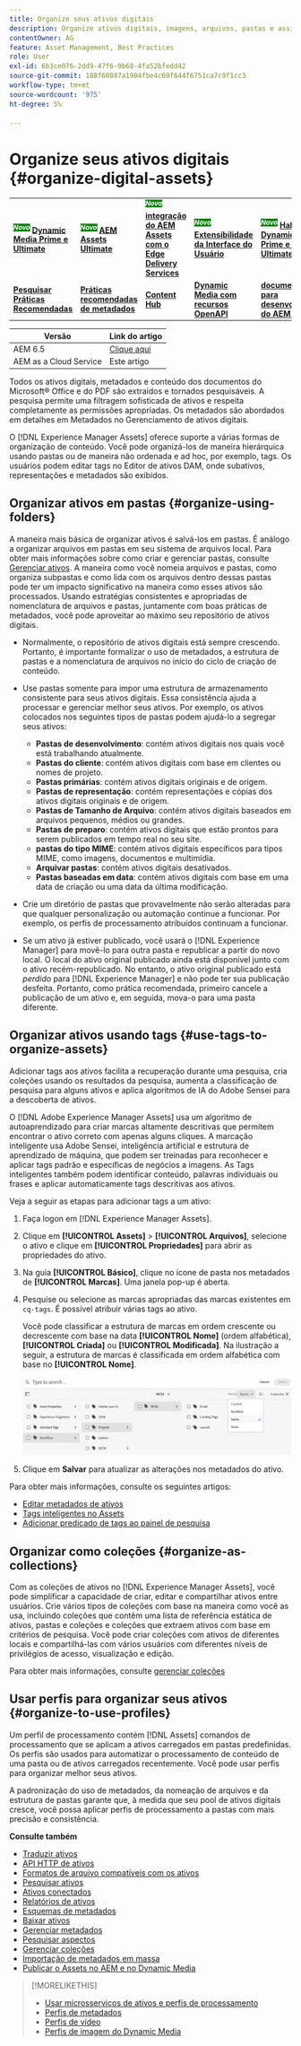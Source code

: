 ```yaml
---
title: Organize seus ativos digitais
description: Organize ativos digitais, imagens, arquivos, pastas e assim por diante usando o Experience Manager.
contentOwner: AG
feature: Asset Management, Best Practices
role: User
exl-id: 6b3ce076-2dd9-47f6-9b68-4fa52bfedd42
source-git-commit: 188f60887a1904fbe4c69f644f6751ca7c9f1cc3
workflow-type: tm+mt
source-wordcount: '975'
ht-degree: 5%

---
```


# Organize seus ativos digitais {#organize-digital-assets}

<table>
    <tr>
        <td>
            <sup style= "background-color:#008000; color:#FFFFFF; font-weight:bold"><i>Novo</i></sup> <a href="/help/assets/dynamic-media/dm-prime-ultimate.md"><b>Dynamic Media Prime e Ultimate</b></a>
        </td>
        <td>
            <sup style= "background-color:#008000; color:#FFFFFF; font-weight:bold"><i>Novo</i></sup> <a href="/help/assets/assets-ultimate-overview.md"><b>AEM Assets Ultimate</b></a>
        </td>
        <td>
            <sup style= "background-color:#008000; color:#FFFFFF; font-weight:bold"><i>Nova</i></sup> <a href="/help/assets/integrate-aem-assets-edge-delivery-services.md"><b>integração do AEM Assets com o Edge Delivery Services</b></a>
        </td>
        <td>
            <sup style= "background-color:#008000; color:#FFFFFF; font-weight:bold"><i>Novo</i></sup> <a href="/help/assets/aem-assets-view-ui-extensibility.md"><b>Extensibilidade da Interface do Usuário</b></a>
        </td>
          <td>
            <sup style= "background-color:#008000; color:#FFFFFF; font-weight:bold"><i>Novo</i></sup> <a href="/help/assets/dynamic-media/enable-dynamic-media-prime-and-ultimate.md"><b>Habilitar o Dynamic Media Prime e o Ultimate</b></a>
        </td>
    </tr>
    <tr>
        <td>
            <a href="/help/assets/search-best-practices.md"><b>Pesquisar Práticas Recomendadas</b></a>
        </td>
        <td>
            <a href="/help/assets/metadata-best-practices.md"><b>Práticas recomendadas de metadados</b></a>
        </td>
        <td>
            <a href="/help/assets/product-overview.md"><b>Content Hub</b></a>
        </td>
        <td>
            <a href="/help/assets/dynamic-media-open-apis-overview.md"><b>Dynamic Media com recursos OpenAPI</b></a>
        </td>
        <td>
            <a href="https://developer.adobe.com/experience-cloud/experience-manager-apis/"><b>documentação para desenvolvedores do AEM Assets</b></a>
        </td>
    </tr>
</table>

| Versão | Link do artigo |
| -------- | ---------------------------- |
| AEM 6.5 | [Clique aqui](https://experienceleague.adobe.com/docs/experience-manager-65/assets/managing/organize-assets.html?lang=en) |
| AEM as a Cloud Service | Este artigo |

Todos os ativos digitais, metadados e conteúdo dos documentos do Microsoft® Office e do PDF são extraídos e tornados pesquisáveis. A pesquisa permite uma filtragem sofisticada de ativos e respeita completamente as permissões apropriadas. Os metadados são abordados em detalhes em Metadados no Gerenciamento de ativos digitais.

O [!DNL Experience Manager Assets] oferece suporte a várias formas de organização de conteúdo. Você pode organizá-los de maneira hierárquica usando pastas ou de maneira não ordenada e ad hoc, por exemplo, tags. Os usuários podem editar tags no Editor de ativos DAM, onde subativos, representações e metadados são exibidos.

<!-- Commenting to pull down the existing content before applying changes wrt CQDOC-15930
## Create folders {#create-folders}

When organizing a collection of assets, for example, all *Nature* images, you can create folders to keep them together. You can use folders to categorize and organize your assets. [!DNL Assets] does not require you to organize assets in folders to work better.

>[!NOTE]
>
>Sharing an Assets folder (in Marketing Cloud) of the type `sling:OrderedFolder`, is not supported. If you want to share a folder, do not select Ordered when creating a folder.

1. Navigate to the place in your digital assets folder where you want to create a folder.
1. In the menu, click **[!UICONTROL Create]**. Select **[!UICONTROL New Folder]**.
1. In the **[!UICONTROL Title]** field, provide a folder name. By default, DAM uses the title that you provided as the folder name. Once the folder is created, you can override the default and specify another folder name.
1. Click **[!UICONTROL Create]**. Your folder is displayed in the digital assets folder.

## Add CUG properties to folders {#add-cug-properties-to-folders}

You can limit who can access certain folders in Assets by making the folder part of a closed user group (CUG). To make a folder part of a CUG:

1. In Assets, right-click the folder you want to add closed user group properties for and select **Properties**.  
1. Click the **CUG** tab.
1. Select the **Enabled** check box to make the folder and its assets available only to a closed user group.  
1. Browse to the login page, if there is one, to add that information. Add admitted groups by clicking **Add item**. If necessary, add the realm. Click **OK** to save your changes.

## Use tags to organize assets {#use-tags-to-organize-assets}

You can use folders or tags or both to organize assets. Adding tags to assets makes them easier to retrieve during a search. To add tags to an asset, follow these steps:

1. In the Digital Asset Manager, double-click the asset to open it.
1. In the **Tags** area, open the menu to reveal the available tags. Select tags as appropriate. To delete a tag, hover the pointer over the tag and click `X` to delete it.
1. Click **Save** to save any tags you added.

Date24/08/2021
-->

## Organizar ativos em pastas {#organize-using-folders}

A maneira mais básica de organizar ativos é salvá-los em pastas. É análogo a organizar arquivos em pastas em seu sistema de arquivos local. Para obter mais informações sobre como criar e gerenciar pastas, consulte [Gerenciar ativos](manage-digital-assets.md). A maneira como você nomeia arquivos e pastas, como organiza subpastas e como lida com os arquivos dentro dessas pastas pode ter um impacto significativo na maneira como esses ativos são processados. Usando estratégias consistentes e apropriadas de nomenclatura de arquivos e pastas, juntamente com boas práticas de metadados, você pode aproveitar ao máximo seu repositório de ativos digitais.

* Normalmente, o repositório de ativos digitais está sempre crescendo. Portanto, é importante formalizar o uso de metadados, a estrutura de pastas e a nomenclatura de arquivos no início do ciclo de criação de conteúdo.
* Use pastas somente para impor uma estrutura de armazenamento consistente para seus ativos digitais. Essa consistência ajuda a processar e gerenciar melhor seus ativos. Por exemplo, os ativos colocados nos seguintes tipos de pastas podem ajudá-lo a segregar seus ativos:

   * **Pastas de desenvolvimento**: contém ativos digitais nos quais você está trabalhando atualmente.
   * **Pastas do cliente**: contém ativos digitais com base em clientes ou nomes de projeto.
   * **Pastas primárias**: contém ativos digitais originais e de origem.
   * **Pastas de representação**: contém representações e cópias dos ativos digitais originais e de origem.
   * **Pastas de Tamanho de Arquivo**: contém ativos digitais baseados em arquivos pequenos, médios ou grandes.
   * **Pastas de preparo**: contém ativos digitais que estão prontos para serem publicados em tempo real no seu site.
   * **pastas do tipo MIME**: contém ativos digitais específicos para tipos MIME, como imagens, documentos e multimídia.
   * **Arquivar pastas**: contém ativos digitais desativados.
   * **Pastas baseadas em data**: contém ativos digitais com base em uma data de criação ou uma data da última modificação.

* Crie um diretório de pastas que provavelmente não serão alteradas para que qualquer personalização ou automação continue a funcionar. Por exemplo, os perfis de processamento atribuídos continuam a funcionar.
* Se um ativo já estiver publicado, você usará o [!DNL Experience Manager] para movê-lo para outra pasta e republicar a partir do novo local. O local do ativo original publicado ainda está disponível junto com o ativo recém-republicado. No entanto, o ativo original publicado está *perdido* para [!DNL Experience Manager] e não pode ter sua publicação desfeita. Portanto, como prática recomendada, primeiro cancele a publicação de um ativo e, em seguida, mova-o para uma pasta diferente.

## Organizar ativos usando tags {#use-tags-to-organize-assets}

Adicionar tags aos ativos facilita a recuperação durante uma pesquisa, cria coleções usando os resultados da pesquisa, aumenta a classificação de pesquisa para alguns ativos e aplica algoritmos de IA do Adobe Sensei para a descoberta de ativos.

O [!DNL Adobe Experience Manager Assets] usa um algoritmo de autoaprendizado para criar marcas altamente descritivas que permitem encontrar o ativo correto com apenas alguns cliques. A marcação inteligente usa Adobe Sensei, inteligência artificial e estrutura de aprendizado de máquina, que podem ser treinadas para reconhecer e aplicar tags padrão e específicas de negócios a imagens. As Tags inteligentes também podem identificar conteúdo, palavras individuais ou frases e aplicar automaticamente tags descritivas aos ativos.

Veja a seguir as etapas para adicionar tags a um ativo:

1. Faça logon em [!DNL Experience Manager Assets].
1. Clique em **[!UICONTROL Assets]** > **[!UICONTROL Arquivos]**, selecione o ativo e clique em **[!UICONTROL Propriedades]** para abrir as propriedades do ativo.
1. Na guia **[!UICONTROL Básico]**, clique no ícone de pasta nos metadados de **[!UICONTROL Marcas]**. Uma janela pop-up é aberta.
1. Pesquise ou selecione as marcas apropriadas das marcas existentes em `cq-tags`. É possível atribuir várias tags ao ativo.

   Você pode classificar a estrutura de marcas em ordem crescente ou decrescente com base na data **[!UICONTROL Nome]** (ordem alfabética), **[!UICONTROL Criada]** ou **[!UICONTROL Modificada]**. Na ilustração a seguir, a estrutura de marcas é classificada em ordem alfabética com base no **[!UICONTROL Nome]**.

   ![add-tags](assets/add-tags-to-asset.png)

1. Clique em **Salvar** para atualizar as alterações nos metadados do ativo.

Para obter mais informações, consulte os seguintes artigos:

* [Editar metadados de ativos](meta-edit.md)
* [Tags inteligentes no Assets](smart-tags.md)
* [Adicionar predicado de tags ao painel de pesquisa](/help/assets/search-facets.md/#adding-a-tags-predicate)

## Organizar como coleções {#organize-as-collections}

Com as coleções de ativos no [!DNL Experience Manager Assets], você pode simplificar a capacidade de criar, editar e compartilhar ativos entre usuários. Crie vários tipos de coleções com base na maneira como você as usa, incluindo coleções que contêm uma lista de referência estática de ativos, pastas e coleções e coleções que extraem ativos com base em critérios de pesquisa. Você pode criar coleções com ativos de diferentes locais e compartilhá-las com vários usuários com diferentes níveis de privilégios de acesso, visualização e edição.

Para obter mais informações, consulte [gerenciar coleções](manage-collections.md)


## Usar perfis para organizar seus ativos {#organize-to-use-profiles}

Um perfil de processamento contém [!DNL Assets] comandos de processamento que se aplicam a ativos carregados em pastas predefinidas. Os perfis são usados para automatizar o processamento de conteúdo de uma pasta ou de ativos carregados recentemente. Você pode usar perfis para organizar melhor seus ativos.

A padronização do uso de metadados, da nomeação de arquivos e da estrutura de pastas garante que, à medida que seu pool de ativos digitais cresce, você possa aplicar perfis de processamento a pastas com mais precisão e consistência.

**Consulte também**

* [Traduzir ativos](translate-assets.md)
* [API HTTP de ativos](mac-api-assets.md)
* [Formatos de arquivo compatíveis com os ativos](file-format-support.md)
* [Pesquisar ativos](search-assets.md)
* [Ativos conectados](use-assets-across-connected-assets-instances.md)
* [Relatórios de ativos](asset-reports.md)
* [Esquemas de metadados](metadata-schemas.md)
* [Baixar ativos](download-assets-from-aem.md)
* [Gerenciar metadados](manage-metadata.md)
* [Pesquisar aspectos](search-facets.md)
* [Gerenciar coleções](manage-collections.md)
* [Importação de metadados em massa](metadata-import-export.md)
* [Publicar o Assets no AEM e no Dynamic Media](/help/assets/publish-assets-to-aem-and-dm.md)

>[!MORELIKETHIS]
>
>* [Usar microsserviços de ativos e perfis de processamento](asset-microservices-configure-and-use.md)
>* [Perfis de metadados](metadata-profiles.md)
>* [Perfis de vídeo](/help/assets/dynamic-media/video-profiles.md)
>* [Perfis de imagem do Dynamic Media](/help/assets/dynamic-media/image-profiles.md)


